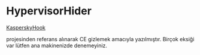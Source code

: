 # HypervisorHider

[KasperskyHook](https://github.com/iPower/KasperskyHook)

projesinden referans alınarak CE gizlemek amacıyla yazılmıştır. Birçok eksiği var lütfen ana makinenizde denemeyiniz.
